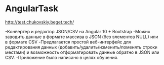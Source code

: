 # AngularTask

http://test.chukovskiy.beget.tech/

-Конвертер и редактор JSON/CSV на Angular 10 + Bootstrap
-Можно заводить данные в формате массива в JSON (без элементов NULL) или в формате CSV
-Предлагается простой веб-интерфейс для редактирования данных (добавить/удалить/изменить/поменять строки местами) и возможность отформатировать данные обратно в JSON или CSV.
-Приложение было написано в целях обучения.
